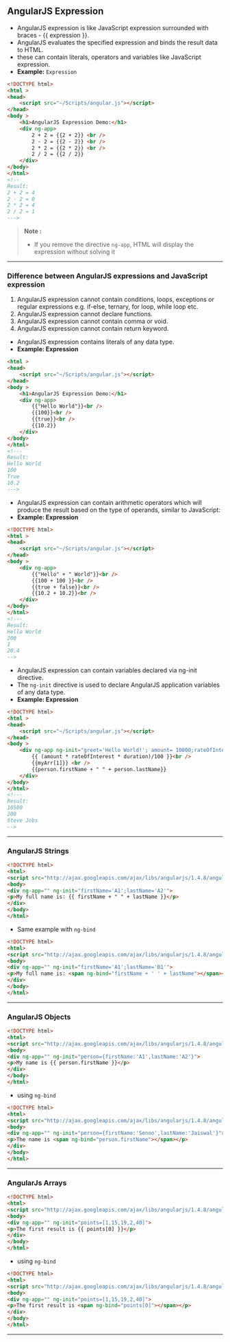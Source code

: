 ## AngularJS Expression

- AngularJS expression is like JavaScript expression surrounded with braces - {{ expression }}.
- AngularJS evaluates the specified expression and binds the result data to HTML. 
- these can contain literals, operators and variables like JavaScript expression.
- **Example:** `Expression`
```html
<!DOCTYPE html>
<html >
<head>
    <script src="~/Scripts/angular.js"></script>
</head>
<body >
    <h1>AngularJS Expression Demo:</h1>
    <div ng-app>
        2 + 2 = {{2 + 2}} <br />
        2 - 2 = {{2 - 2}} <br />
        2 * 2 = {{2 * 2}} <br />
        2 / 2 = {{2 / 2}}
    </div>
</body>
</html>
<!--
Result:
2 + 2 = 4
2 - 2 = 0
2 * 2 = 4
2 / 2 = 1
--->
```
> **Note :**
> - If you remove the directive `ng-app`, HTML will display the expression without solving it
---
### Difference between AngularJS expressions and JavaScript expression
1.  AngularJS expression cannot contain conditions, loops, exceptions or regular expressions e.g. if-else, ternary, for loop, while loop etc.
2.  AngularJS expression cannot declare functions.
3.  AngularJS expression cannot contain comma or void.
4.  AngularJS expression cannot contain return keyword.

- AngularJS expression contains literals of any data type.
- **Example: Expression**
```html
<html >
<head>
    <script src="~/Scripts/angular.js"></script>
</head>
<body >
    <h1>AngularJS Expression Demo:</h1>
    <div ng-app>
        {{"Hello World"}}<br />
        {{100}}<br />
        {{true}}<br />
        {{10.2}}
    </div>
</body>
</html>
<!---
Result:
Hello World
100
True
10.2
--->
```
- AngularJS expression can contain arithmetic operators which will produce the result based on the type of operands, similar to JavaScript:
- **Example: Expression**
```html
<!DOCTYPE html>
<html >
<head>
    <script src="~/Scripts/angular.js"></script>
</head>
<body >
    <div ng-app>
        {{"Hello" + " World"}}<br />
        {{100 + 100 }}<br />
        {{true + false}}<br />
        {{10.2 + 10.2}}<br />
    </div>
</body>
</html>
<!---
Result:
Hello World
200
1
20.4
-->
```
- AngularJS expression can contain variables declared via ng-init directive.
- The `ng-init` directive is used to declare AngularJS application variables of any data type.
- **Example: Expression**
```html
<!DOCTYPE html>
<html >
<head>
    <script src="~/Scripts/angular.js"></script>
</head>
<body >
    <div ng-app ng-init="greet='Hello World!'; amount= 10000;rateOfInterest = 10.5; duration=10;  myArr = [100, 200]; person = { firstName:'Steve', lastName :'Jobs'}">
        {{ (amount * rateOfInterest * duration)/100 }}<br />
        {{myArr[1]}} <br />
        {{person.firstName + " " + person.lastName}}
    </div>
</body>
</html>
<!---
Result:
10500
200
Steve Jobs
-->
```
---
### AngularJS Strings
```html
<!DOCTYPE html>
<html>
<script src="http://ajax.googleapis.com/ajax/libs/angularjs/1.4.8/angular.min.js"></script>
<body>
<div ng-app="" ng-init="firstName='A1';lastName='A2'">
<p>My full name is: {{ firstName + " " + lastName }}</p>
</div>
</body>
</html>
```
- Same example with `ng-bind`
```html
<!DOCTYPE html>
<html>
<script src="http://ajax.googleapis.com/ajax/libs/angularjs/1.4.8/angular.min.js"></script>
<body>
<div ng-app="" ng-init="firstName='A1';lastName='B1'">
<p>My full name is: <span ng-bind="firstName + ' ' + lastName"></span></p>
</div>
</body>
</html>
```
---
### AngularJS Objects
```html
<!DOCTYPE html>
<html>
<script src="http://ajax.googleapis.com/ajax/libs/angularjs/1.4.8/angular.min.js"></script>
<body>
<div ng-app="" ng-init="person={firstName:'A1',lastName:'A2'}">
<p>My name is {{ person.firstName }}</p>
</div>
</body>
</html>
```
- using `ng-bind`
```html
<!DOCTYPE html>
<html>
<script src="http://ajax.googleapis.com/ajax/libs/angularjs/1.4.8/angular.min.js"></script>
<body>
<div ng-app="" ng-init="person={firstName:'Sonoo',lastName:'Jaiswal'}">
<p>The name is <span ng-bind="person.firstName"></span></p>
</div>
</body>
</html>
```
---
### AngularJs Arrays
```html
<!DOCTYPE html>
<html>
<script src="http://ajax.googleapis.com/ajax/libs/angularjs/1.4.8/angular.min.js"></script>
<body>
<div ng-app="" ng-init="points=[1,15,19,2,40]">
<p>The first result is {{ points[0] }}</p>
</div>
</body>
</html>
```
- using `ng-bind`
```html
<!DOCTYPE html>
<html>
<script src="http://ajax.googleapis.com/ajax/libs/angularjs/1.4.8/angular.min.js"></script>
<body>
<div ng-app="" ng-init="points=[1,15,19,2,40]">
<p>The first result is <span ng-bind="points[0]"></span></p>
</div>
</body>
</html>
```
---
